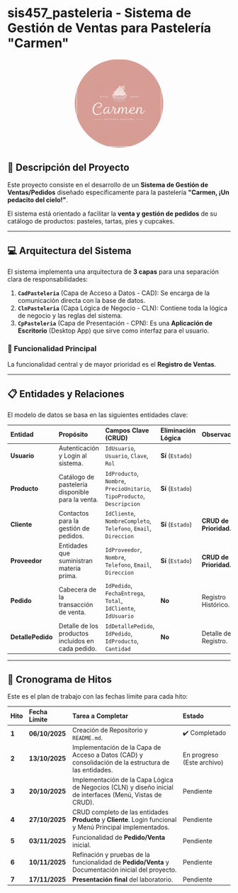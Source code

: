 # sis457_pasteleria - Sistema de Gestión de Ventas para Pastelería "Carmen"

<p align="center">
    <img src="./assets/logo.png" alt="Logo de la Pasteleria Carmen" width="200" style="border-radius: 50%; object-fit: cover; aspect-ratio: 1/1;"/>
</p>

## 🍰 Descripción del Proyecto

Este proyecto consiste en el desarrollo de un **Sistema de Gestión de Ventas/Pedidos** diseñado específicamente para la pastelería **"Carmen, ¡Un pedacito del cielo!"**.

El sistema está orientado a facilitar la **venta y gestión de pedidos** de su catálogo de productos: pasteles, tartas, pies y cupcakes.

---

## 💻 Arquitectura del Sistema

El sistema implementa una arquitectura de **3 capas** para una separación clara de responsabilidades:

1.  **`CadPasteleria`** (Capa de Acceso a Datos - CAD): Se encarga de la comunicación directa con la base de datos.
2.  **`ClnPasteleria`** (Capa Lógica de Negocio - CLN): Contiene toda la lógica de negocio y las reglas del sistema.
3.  **`CpPasteleria`** (Capa de Presentación - CPN): Es una **Aplicación de Escritorio** (Desktop App) que sirve como interfaz para el usuario.

### 🎯 Funcionalidad Principal

La funcionalidad central y de mayor prioridad es el **Registro de Ventas**.

---

## 📋 Entidades y Relaciones

El modelo de datos se basa en las siguientes entidades clave:

| Entidad | Propósito | Campos Clave (CRUD) | Eliminación Lógica | Observaciones |
| :--- | :--- | :--- | :--- | :--- |
| **Usuario** | Autenticación y Login al sistema. | `IdUsuario`, `Usuario`, `Clave`, `Rol` | **Sí** (`Estado`) | |
| **Producto** | Catálogo de pastelería disponible para la venta. | `IdProducto`, `Nombre`, `PrecioUnitario`, `TipoProducto`, `Descripcion` | **Sí** (`Estado`) | |
| **Cliente** | Contactos para la gestión de pedidos. | `IdCliente`, `NombreCompleto`, `Telefono`, `Email`, `Direccion` | **Sí** (`Estado`) | **CRUD de Alta Prioridad.** |
| **Proveedor** | Entidades que suministran materia prima. | `IdProveedor`, `Nombre`, `Telefono`, `Email`, `Direccion` | **Sí** (`Estado`) | **CRUD de Alta Prioridad.** |
| **Pedido** | Cabecera de la transacción de venta. | `IdPedido`, `FechaEntrega`, `Total`, `IdCliente`, `IdUsuario` | **No** | Registro Histórico. |
| **DetallePedido** | Detalle de los productos incluidos en cada pedido. | `IdDetallePedido`, `IdPedido`, `IdProducto`, `Cantidad` | **No** | Detalle de Registro. |

---

## 📅 Cronograma de Hitos

Este es el plan de trabajo con las fechas límite para cada hito:

| Hito | Fecha Límite | Tarea a Completar | Estado |
| :--- | :--- | :--- | :--- |
| **1** | **06/10/2025** | Creación de Repositorio y `README.md`. | ✔️ Completado |
| **2** | **13/10/2025** | Implementación de la Capa de Acceso a Datos (CAD) y consolidación de la estructura de las entidades. | En progreso (Este archivo) | Pendiente |
| **3** | **20/10/2025** | Implementación de la Capa Lógica de Negocios (CLN) y diseño inicial de interfaces (Menú, Vistas de CRUD). | Pendiente |
| **4** | **27/10/2025** | CRUD completo de las entidades **Producto** y **Cliente**. Login funcional y Menú Principal implementados. | Pendiente |
| **5** | **03/11/2025** | Funcionalidad de **Pedido/Venta** inicial. | Pendiente |
| **6** | **10/11/2025** | Refinación y pruebas de la funcionalidad de **Pedido/Venta** y Documentación inicial del proyecto. | Pendiente |
| **7** | **17/11/2025** | **Presentación final** del laboratorio. | Pendiente |
